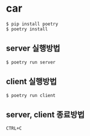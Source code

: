 # car

```
$ pip install poetry
$ poetry install
```

## server 실행방법

```
$ poetry run server
```

## client 실행방법

```
$ poetry run client
```

## server, client 종료방법

`CTRL+C`